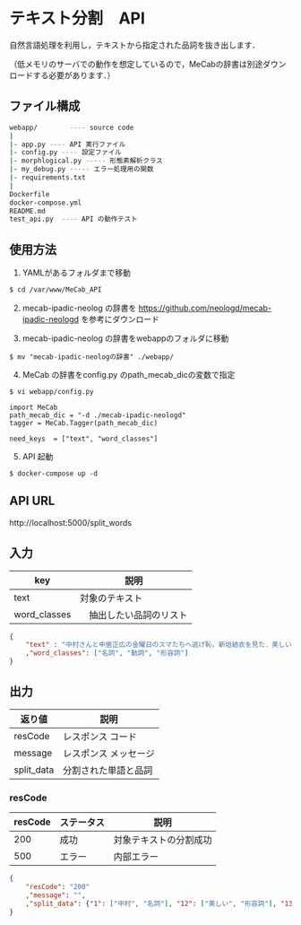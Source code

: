 # テキスト分割　API
自然言語処理を利用し，テキストから指定された品詞を抜き出します．

（低メモリのサーバでの動作を想定しているので，MeCabの辞書は別途ダウンロードする必要があります．）

## ファイル構成
``` bash
webapp/        ---- source code
|
|- app.py ---- API 実行ファイル
|- config.py ---- 設定ファイル
|- morphlogical.py ----- 形態素解析クラス
|- my_debug.py ----- エラー処理用の関数
|- requirements.txt
|
Dockerfile
docker-compose.yml
README.md
test_api.py  ---- API の動作テスト
```
## 使用方法
1. YAMLがあるフォルダまで移動
``` bash
$ cd /var/www/MeCab_API
```
2. mecab-ipadic-neolog の辞書を https://github.com/neologd/mecab-ipadic-neologd を参考にダウンロード

3. mecab-ipadic-neolog の辞書をwebappのフォルダに移動
```
$ mv "mecab-ipadic-neologの辞書" ./webapp/
```
4. MeCab の辞書をconfig.py のpath_mecab_dicの変数で指定
```
$ vi webapp/config.py

import MeCab
path_mecab_dic = "-d ./mecab-ipadic-neologd"
tagger = MeCab.Tagger(path_mecab_dic)

need_keys  = ["text", "word_classes"]
```
5. API 起動
```
$ docker-compose up -d
```
## API URL
http://localhost:5000/split_words


## 入力
| key | 説明 |
| --- | --- |
| text | 対象のテキスト |
| word_classes |　抽出したい品詞のリスト |

```json
{
    "text" : "中村さんと中居正広の金曜日のスマたちへ逃げ恥，新垣結衣を見た．美しい今日は綺麗なラーメンを食べたい．"
    ,"word_classes": ["名詞", "動詞", "形容詞"]
}
```

## 出力
| 返り値 | 説明 |
| --- | --- |
| resCode | レスポンス コード |
| message | レスポンス メッセージ |
| split_data | 分割された単語と品詞 |

### resCode
| resCode | ステータス | 説明 |
| --- | --- | --- |
| 200 | 成功 | 対象テキストの分割成功 |
| 500 | エラー |  内部エラー |
```json
{
    "resCode": "200"
    ,"message": "",
    ,"split_data": {"1": ["中村", "名詞"], "12": ["美しい", "形容詞"], "13": ["今日", "名詞"], "15": ["綺麗", "名詞"], "17": ["ラーメン", "名詞"], "19": ["食べる", "動詞"], "2": ["さん", "名詞"], "4": ["中居正広の金曜日のスマたちへ", "名詞"], "5": ["逃げ恥", "名詞"], "7": ["新垣結衣", "名詞"], "9": ["見る", "動詞"]}
}
```
